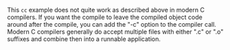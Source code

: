This `cc` example does not quite work as described above in modern C compilers.  If you want the
compile to leave the compiled object code around after the compile, you can add
the "-c" option to the compiler call.  Modern C compilers generally do accept multiple files with either ".c" or
".o" suffixes and combine then into a runnable application.

